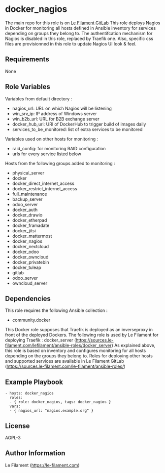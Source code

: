 docker_nagios
=============

The main repo for this role is on [Le Filament GitLab](https://sources.le-filament.com/lefilament/ansible-roles/docker_server.git)
This role deploys Nagios in Docker for monitoring all hosts defined in Ansible inventory for services depending on groups they belong to.
The authentifcation mechanism for Nagios is disabled in this role, replaced by Traefik one.
Also, specific css files are provisionned in this role to update Nagios UI look & feel.

Requirements
------------

None

Role Variables
--------------

Variables from default directory :
* nagios_url: URL on which Nagios will be listening
* win_srv_ip: IP address of Windows server
* win_b2b_url: URL for B2B exchange server
* docker_hub_uri: URI of DockerHub to trigger build of images daily
* services_to_be_monitored: list of extra services to be monitored

Variables used on other hosts for monitoring :
* raid_config: for monitoring RAID configuration
* urls for every service listed below

Hosts from the following groups added to monitoring :
* physical_server
* docker
* docker_direct_internet_access
* docker_restrict_internet_access
* full_maintenance
* backup_server
* odoo_server
* docker_auth
* docker_drawio
* docker_etherpad
* docker_framadate
* docker_jitsi
* docker_mattermost
* docker_nagios
* docker_nextcloud
* docker_odoo
* docker_owncloud
* docker_privatebin
* docker_tuleap
* gitlab
* odoo_server
* owncloud_server

Dependencies
------------

This role requires the following Ansible collection :
* community.docker

This Docker role supposes that Traefik is deployed as an inverseproxy in front of the deployed Dockers.
The following role is used by Le Filament for deploying Traefik : docker_server (https://sources.le-filament.com/lefilament/ansible-roles/docker_server)
As explained above, this role is based on inventory and configures monitoring for all hosts depending on the groups they belong to. Roles for deploying other hosts and supported services are available in Le Filament GitLab (https://sources.le-filament.com/le-filament/ansible-roles/)

Example Playbook
----------------

    - hosts: docker_nagios
      roles:
      - { role: docker_nagios, tags: docker_nagios }
      vars:
      - { nagios_url: "nagios.example.org" }

License
-------

AGPL-3

Author Information
------------------

Le Filament (https://le-filament.com)
